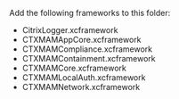 Add the following frameworks to this folder:
* CitrixLogger.xcframework
* CTXMAMAppCore.xcframework
* CTXMAMCompliance.xcframework
* CTXMAMContainment.xcframework
* CTXMAMCore.xcframework
* CTXMAMLocalAuth.xcframework
* CTXMAMNetwork.xcframework
